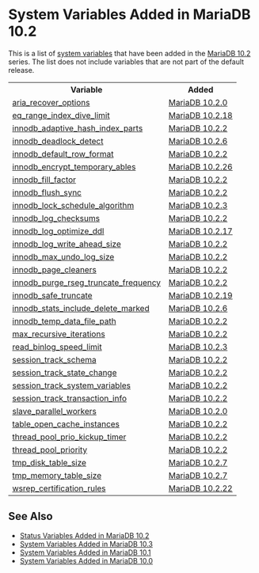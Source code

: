 # System Variables Added in MariaDB 10.2

This is a list of [system variables](/replication/optimization-and-tuning/system-variables/server-system-variables) that have been added in the [MariaDB 10.2](/kb/en/what-is-mariadb-102/) series. The list does not include variables that are not part of the default release.

<table><tbody><tr><th>Variable</th><th>Added</th></tr>
<tr><td><a href="/kb/en/aria-system-variables/#aria_recover_options">aria_recover_options</a></td><td><a href="/kb/en/mariadb-1020-release-notes/">MariaDB 10.2.0</a></td></tr>
<tr><td><a href="/kb/en/server-system-variables/#eq_range_index_dive_limit">eq_range_index_dive_limit</a></td><td><a href="/kb/en/mariadb-10218-release-notes/">MariaDB 10.2.18</a></td></tr>
<tr><td><a href="/kb/en/xtradbinnodb-server-system-variables/#innodb_adaptive_hash_index_parts">innodb_adaptive_hash_index_parts</a></td><td><a href="/kb/en/mariadb-1022-release-notes/">MariaDB 10.2.2</a></td></tr>
<tr><td><a href="/kb/en/xtradbinnodb-server-system-variables/#innodb_deadlock_detect">innodb_deadlock_detect</a></td><td><a href="/kb/en/mariadb-1026-release-notes/">MariaDB 10.2.6</a></td></tr>
<tr><td><a href="/kb/en/xtradbinnodb-server-system-variables/#innodb_default_row_format">innodb_default_row_format</a></td><td><a href="/kb/en/mariadb-1022-release-notes/">MariaDB 10.2.2</a></td></tr>
<tr><td><a href="/kb/en/xtradbinnodb-server-system-variables/#innodb_encrypt_temporary_tables">innodb_encrypt_temporary_ables</a></td><td><a href="/kb/en/mariadb-10226-release-notes/">MariaDB 10.2.26</a></td></tr>
<tr><td><a href="/kb/en/xtradbinnodb-server-system-variables/#innodb_fill_factor">innodb_fill_factor</a></td><td><a href="/kb/en/mariadb-1022-release-notes/">MariaDB 10.2.2</a></td></tr>
<tr><td><a href="/kb/en/xtradbinnodb-server-system-variables/#innodb_flush_sync">innodb_flush_sync</a></td><td><a href="/kb/en/mariadb-1022-release-notes/">MariaDB 10.2.2</a></td></tr>
<tr><td><a href="/kb/en/xtradbinnodb-server-system-variables/#innodb_lock_schedule_algorithm">innodb_lock_schedule_algorithm</a></td><td><a href="/kb/en/mariadb-1023-release-notes/">MariaDB 10.2.3</a></td></tr>
<tr><td><a href="/kb/en/xtradbinnodb-server-system-variables/#innodb_log_checksums">innodb_log_checksums</a></td><td><a href="/kb/en/mariadb-1022-release-notes/">MariaDB 10.2.2</a></td></tr>
<tr><td><a href="/kb/en/xtradbinnodb-server-system-variables/#innodb_log_optimize_ddl">innodb_log_optimize_ddl</a></td><td><a href="/kb/en/mariadb-10217-release-notes/">MariaDB 10.2.17</a></td></tr>
<tr><td><a href="/kb/en/xtradbinnodb-server-system-variables/#innodb_log_write_ahead_size">innodb_log_write_ahead_size</a></td><td><a href="/kb/en/mariadb-1022-release-notes/">MariaDB 10.2.2</a></td></tr>
<tr><td><a href="/kb/en/xtradbinnodb-server-system-variables/#innodb_max_undo_log_size">innodb_max_undo_log_size</a></td><td><a href="/kb/en/mariadb-1022-release-notes/">MariaDB 10.2.2</a></td></tr>
<tr><td><a href="/kb/en/xtradbinnodb-server-system-variables/#innodb_page_cleaners">innodb_page_cleaners</a></td><td><a href="/kb/en/mariadb-1022-release-notes/">MariaDB 10.2.2</a></td></tr>
<tr><td><a href="/kb/en/xtradbinnodb-server-system-variables/#innodb_purge_rseg_truncate_frequency">innodb_purge_rseg_truncate_frequency</a></td><td><a href="/kb/en/mariadb-1022-release-notes/">MariaDB 10.2.2</a></td></tr>
<tr><td><a href="/kb/en/xtradbinnodb-server-system-variables/#innodb_safe_truncate">innodb_safe_truncate</a></td><td><a href="/kb/en/mariadb-10219-release-notes/">MariaDB 10.2.19</a></td></tr>
<tr><td><a href="/kb/en/xtradbinnodb-server-system-variables/#innodb_stats_include_delete_marked">innodb_stats_include_delete_marked</a></td><td><a href="/kb/en/mariadb-1026-release-notes/">MariaDB 10.2.6</a></td></tr>
<tr><td><a href="/kb/en/xtradbinnodb-server-system-variables/#innodb_temp_data_file_path">innodb_temp_data_file_path</a></td><td><a href="/kb/en/mariadb-1022-release-notes/">MariaDB 10.2.2</a></td></tr>
<tr><td><a href="/kb/en/server-system-variables/#max_recursive_iterations">max_recursive_iterations</a></td><td><a href="/kb/en/mariadb-1022-release-notes/">MariaDB 10.2.2</a></td></tr>
<tr><td><a href="/kb/en/replication-and-binary-log-server-system-variables/#read_binlog_speed_limit">read_binlog_speed_limit</a></td><td><a href="/kb/en/mariadb-1023-release-notes/">MariaDB 10.2.3</a></td></tr>
<tr><td><a href="/kb/en/server-system-variables/#session_track_schema">session_track_schema</a></td><td><a href="/kb/en/mariadb-1022-release-notes/">MariaDB 10.2.2</a></td></tr>
<tr><td><a href="/kb/en/server-system-variables/#session_track_state_change">session_track_state_change</a></td><td><a href="/kb/en/mariadb-1022-release-notes/">MariaDB 10.2.2</a></td></tr>
<tr><td><a href="/kb/en/server-system-variables/#session_track_system_variables">session_track_system_variables</a></td><td><a href="/kb/en/mariadb-1022-release-notes/">MariaDB 10.2.2</a></td></tr>
<tr><td><a href="/kb/en/server-system-variables/#session_track_transaction_info">session_track_transaction_info</a></td><td><a href="/kb/en/mariadb-1022-release-notes/">MariaDB 10.2.2</a></td></tr>
<tr><td><a href="/kb/en/replication-and-binary-log-server-system-variables/#slave_parallel_workers">slave_parallel_workers</a></td><td><a href="/kb/en/mariadb-1020-release-notes/">MariaDB 10.2.0</a></td></tr>
<tr><td><a href="/kb/en/server-system-variables/#table_open_cache_instances">table_open_cache_instances</a></td><td><a href="/kb/en/mariadb-1022-release-notes/">MariaDB 10.2.2</a></td></tr>
<tr><td><a href="/kb/en/thread-pool-system-and-status-variables/#thread_pool_prio_kickup_timer">thread_pool_prio_kickup_timer</a></td><td><a href="/kb/en/mariadb-1022-release-notes/">MariaDB 10.2.2</a></td></tr>
<tr><td><a href="/kb/en/thread-pool-system-and-status-variables/#thread_pool_priority">thread_pool_priority</a></td><td><a href="/kb/en/mariadb-1022-release-notes/">MariaDB 10.2.2</a></td></tr>
<tr><td><a href="/kb/en/server-system-variables/#tmp_disk_table_size">tmp_disk_table_size</a></td><td><a href="/kb/en/mariadb-1027-release-notes/">MariaDB 10.2.7</a></td></tr>
<tr><td><a href="/kb/en/server-system-variables/#tmp_memory_table_size">tmp_memory_table_size</a></td><td><a href="/kb/en/mariadb-1027-release-notes/">MariaDB 10.2.7</a></td></tr>
<tr><td><a href="/kb/en/galera-cluster-system-variables/#wsrep_certification_rules">wsrep_certification_rules</a></td><td><a href="/kb/en/mariadb-10222-release-notes/">MariaDB 10.2.22</a></td></tr>
</tbody></table>

## See Also

- [Status Variables Added in MariaDB 10.2](/replication/optimization-and-tuning/system-variables/system-and-status-variables-added-by-major-release/status-variables-added-in-mariadb-102)
- [System Variables Added in MariaDB 10.3](/replication/optimization-and-tuning/system-variables/system-and-status-variables-added-by-major-release/system-variables-added-in-mariadb-103)
- [System Variables Added in MariaDB 10.1](/replication/optimization-and-tuning/system-variables/system-and-status-variables-added-by-major-release/system-variables-added-in-mariadb-101)
- [System Variables Added in MariaDB 10.0](/replication/optimization-and-tuning/system-variables/system-and-status-variables-added-by-major-release/system-variables-added-in-mariadb-100)